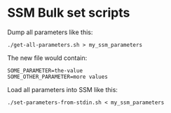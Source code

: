 # SSM Bulk set scripts

Dump all parameters like this:
```
./get-all-parameters.sh > my_ssm_parameters
```

The new file would contain:
```
SOME_PARAMETER=the-value
SOME_OTHER_PARAMETER=more values
```

Load all parameters into SSM like this:
```
./set-parameters-from-stdin.sh < my_ssm_parameters
```
